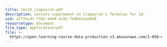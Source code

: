 ```yaml
---
title: lec32_clapeyron.pdf
description: Lecture supplement on Clapeyron's formulas for 1D.
uid: a772ecdc-f162-44e8-ac8a-7e46422ae8dd
resourcetype: Document
file_type: application/pdf
file: >-
  https://open-learning-course-data-production.s3.amazonaws.com/1-050-engineering-mechanics-i-fall-2007/a772ecdcf16244e8ac8a7e46422ae8dd_lec32_clapeyron.pdf
---
```

